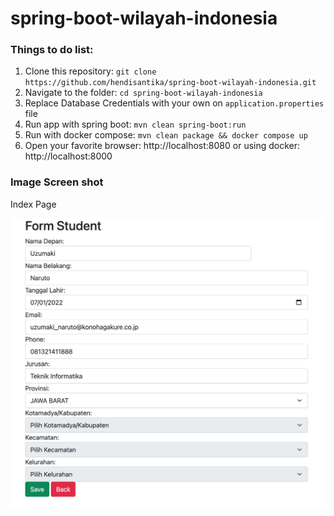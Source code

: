 # spring-boot-wilayah-indonesia

### Things to do list:

1. Clone this repository: `git clone  https://github.com/hendisantika/spring-boot-wilayah-indonesia.git`
2. Navigate to the folder: `cd spring-boot-wilayah-indonesia`
3. Replace Database Credentials with your own on `application.properties` file
4. Run app with spring boot: `mvn clean spring-boot:run`
5. Run with docker compose: `mvn clean package && docker compose up`
6. Open your favorite browser: http://localhost:8080 or using docker: http://localhost:8000

### Image Screen shot

Index Page

![Index Page](img/index.png "Index Page")